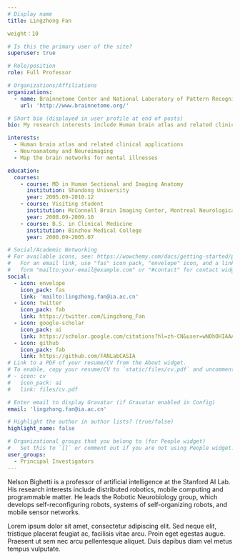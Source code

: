 ```yaml
---
# Display name
title: Lingzhong Fan

weight：10

# Is this the primary user of the site?
superuser: true

# Role/position
role: Full Professor

# Organizations/Affiliations
organizations:
  - name: Brainnetome Center and National Laboratory of Pattern Recognition, Institute of Automation, the Chinese Academy of Sciences
    url: 'http://www.brainnetome.org/'

# Short bio (displayed in user profile at end of posts)
bio: My research interests include Human brain atlas and related clinical applications.

interests:
  - Human brain atlas and related clinical applications
  - Neuroanatomy and Neuroimaging
  - Map the brain networks for mental illnesses

education:
  courses:
    - course: MD in Human Sectional and Imaging Anatomy
      institution: Shandong University
      year: 2005.09-2010.12
    - course: Visiting student
      institution: McConnell Brain Imaging Center, Montreal Neurological Institute, McGill university  
      year: 2008.09-2009.10
    - course: B.S. in Clinical Medicine
      institution: Binzhou Medical College
      year: 2000.09-2005.07

# Social/Academic Networking
# For available icons, see: https://wowchemy.com/docs/getting-started/page-builder/#icons
#   For an email link, use "fas" icon pack, "envelope" icon, and a link in the
#   form "mailto:your-email@example.com" or "#contact" for contact widget.
social:
  - icon: envelope
    icon_pack: fas
    link: 'mailto:lingzhong.fan@ia.ac.cn'
  - icon: twitter
    icon_pack: fab
    link: https://twitter.com/Lingzhong_Fan
  - icon: google-scholar
    icon_pack: ai
    link: https://scholar.google.com/citations?hl=zh-CN&user=wN0hOHIAAAAJ
  - icon: github
    icon_pack: fab
    link: https://github.com/FANLabCASIA
# Link to a PDF of your resume/CV from the About widget.
# To enable, copy your resume/CV to `static/files/cv.pdf` and uncomment the lines below.
# - icon: cv
#   icon_pack: ai
#   link: files/cv.pdf

# Enter email to display Gravatar (if Gravatar enabled in Config)
email: 'lingzhong.fan@ia.ac.cn'

# Highlight the author in author lists? (true/false)
highlight_name: false

# Organizational groups that you belong to (for People widget)
#   Set this to `[]` or comment out if you are not using People widget.
user_groups:
  - Principal Investigators
---
```


Nelson Bighetti is a professor of artificial intelligence at the Stanford AI Lab. His research interests include distributed robotics, mobile computing and programmable matter. He leads the Robotic Neurobiology group, which develops self-reconfiguring robots, systems of self-organizing robots, and mobile sensor networks.

Lorem ipsum dolor sit amet, consectetur adipiscing elit. Sed neque elit, tristique placerat feugiat ac, facilisis vitae arcu. Proin eget egestas augue. Praesent ut sem nec arcu pellentesque aliquet. Duis dapibus diam vel metus tempus vulputate.
